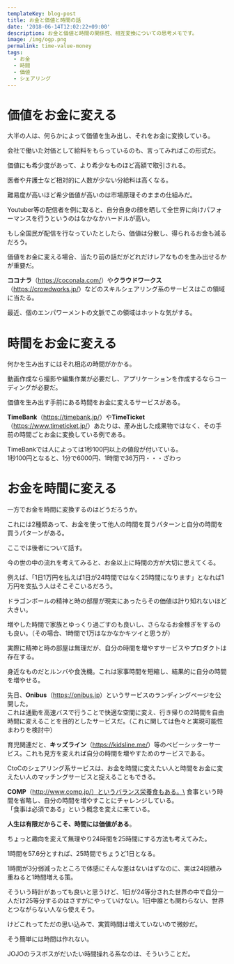 ```yaml
---
templateKey: blog-post
title: お金と価値と時間の話
date: '2018-06-14T12:02:22+09:00'
description: お金と価値と時間の関係性、相互変換についての思考メモです。
image: /img/ogp.png
permalink: time-value-money
tags:
  - お金
  - 時間
  - 価値
  - シェアリング
---
```

# 価値をお金に変える

大半の人は、何らかによって価値を生み出し、それをお金に変換している。

会社で働いた対価として給料をもらっているのも、言ってみればこの形式だ。

価値にも希少度があって、より希少なものほど高額で取引される。

医者や弁護士など相対的に人数が少ない分給料は高くなる。

難易度が高いほど希少価値が高いのは市場原理そのままの仕組みだ。

Youtuber等の配信者を例に取ると、自分自身の顔を晒して全世界に向けパフォーマンスを行うというのはなかなかハードルが高い。

もし全国民が配信を行なっていたとしたら、価値は分散し、得られるお金も減るだろう。

価値をお金に変える場合、当たり前の話だがどれだけレアなものを生み出せるかが重要だ。

**ココナラ**（<https://coconala.com/>）や**クラウドワークス**（<https://crowdworks.jp/>）などのスキルシェアリング系のサービスはこの領域に当たる。

最近、個のエンパワーメントの文脈でこの領域はホットな気がする。

# 時間をお金に変える

何かを生み出すにはそれ相応の時間がかかる。

動画作成なら撮影や編集作業が必要だし、アプリケーションを作成するならコーディングが必要だ。

価値を生み出す手前にある時間をお金に変えるサービスがある。

**TimeBank**（<https://timebank.jp/>）や**TimeTicket**（<https://www.timeticket.jp/>）あたりは、産み出した成果物ではなく、その手前の時間ごとお金に変換している例である。

TimeBankでは人によっては1秒100円以上の値段が付いている。\
1秒100円となると、1分で6000円、1時間で36万円・・・ざわっ

# お金を時間に変える

一方でお金を時間に変換するのはどうだろうか。

これには2種類あって、お金を使って他人の時間を買うパターンと自分の時間を買うパターンがある。

ここでは後者について話す。

今の世の中の流れを考えてみると、お金以上に時間の方が大切に思えてくる。

例えば、「1日1万円を払えば1日が24時間ではなく25時間になります」となれば1万円を支払う人はそこそこいるだろう。

ドラゴンボールの精神と時の部屋が現実にあったらその価値は計り知れないほど大きい。

増やした時間で家族とゆっくり過ごすのも良いし、さらなるお金稼ぎをするのも良い。（その場合、1時間で1万はなかなかキツイと思うが）

実際に精神と時の部屋は無理だが、自分の時間を増やすサービスやプロダクトは存在する。

身近なものだとルンバや食洗機。これは家事時間を短縮し、結果的に自分の時間を増やせる。

先日、**Onibus**（<https://onibus.jp>）というサービスのランディングページを公開した。\
これは通勤を高速バスで行うことで快適な空間に変え、行き帰りの2時間を自由時間に変えることを目的としたサービスだ。（これに関しては色々と実現可能性まわりを検討中）

育児関連だと、**キッズライン**（<https://kidsline.me/>）等のベビーシッターサービス。これも見方を変えれば自分の時間を増やすためのサービスである。

CtoCのシェアリング系サービスは、お金を時間に変えたい人と時間をお金に変えたい人のマッチングサービスと捉えることもできる。

**COMP**（http://www.comp.jp/）というバランス栄養食もある。\
食事という時間を省略し、自分の時間を増やすことにチャレンジしている。\
「食事は必須である」という概念を変えに来ている。



**人生は有限だからこそ、時間には価値がある**。

ちょっと趣向を変えて無理やり24時間を25時間にする方法も考えてみた。

1時間を57.6分とすれば、25時間でちょうど1日となる。

1時間が3分弱減ったところで体感にそんな差はないはずなのに、実は24回積み重ねると1時間増える策。

そういう時計があっても良いと思うけど、1日が24等分された世界の中で自分一人だけ25等分するのはさすがにやっていけない。1日中誰とも関わらない、世界とつながらない人なら使えそう。

けどこれってただの思い込みで、実質時間は増えていないので微妙だ。

そう簡単には時間は作れない。

JOJOのラスボスがだいたい時間操れる系なのは、そういうことだ。
